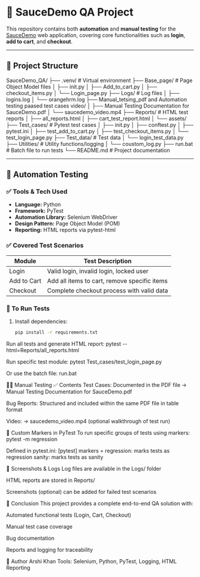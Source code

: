 # 🧪 SauceDemo QA Project

This repository contains both **automation** and **manual testing** for the [SauceDemo](https://www.saucedemo.com/) web application, covering core functionalities such as **login**, **add to cart**, and **checkout**.

---

## 📁 Project Structure

SauceDemo_QA/
├── .venv/ # Virtual environment
├── Base_page/ # Page Object Model files
│ ├── init.py
│ ├── Add_to_cart.py
│ ├── checkout_items.py
│ └── Login_page.py
├── Logs/ # Log files
│ ├── logins.log
│ └── orangehrm.log
├── Manual_tetsing_pdf and Automation testing paased test cases video/
│ ├── Manual Testing Documentation for SauceDemo.pdf
│ └── saucedemo_video.mp4
├── Reports/ # HTML test reports
│ ├── all_reports.html
│ ├── cart_test_report.html
│ └── assets/
├── Test_cases/ # Pytest test cases
│ ├── init.py
│ ├── conftest.py
│ ├── pytest.ini
│ ├── test_add_to_cart.py
│ ├── test_checkout_items.py
│ └── test_login_page.py
├── Test_data/ # Test data
│ └── login_test_data.py
├── Utilities/ # Utility functions/logging
│ └── coustom_log.py
├── run.bat # Batch file to run tests
└── README.md # Project documentation


---

## 🔧 Automation Testing

### ✅ Tools & Tech Used
- **Language:** Python
- **Framework:** PyTest
- **Automation Library:** Selenium WebDriver
- **Design Pattern:** Page Object Model (POM)
- **Reporting:** HTML reports via pytest-html

### ✅ Covered Test Scenarios
| Module      | Test Description                                 |
|-------------|--------------------------------------------------|
| Login       | Valid login, invalid login, locked user          |
| Add to Cart | Add all items to cart, remove specific items     |
| Checkout    | Complete checkout process with valid data        |

### 🚀 To Run Tests

1. Install dependencies:

   ```bash
   pip install -r requirements.txt
Run all tests and generate HTML report:
           pytest --html=Reports/all_reports.html


Run specific test module:
           pytest Test_cases/test_login_page.py


Or use the batch file:
           run.bat

           
🧑‍🔬 Manual Testing
✅ Contents
Test Cases:
Documented in the PDF file
→ Manual Testing Documentation for SauceDemo.pdf

Bug Reports:
Structured and included within the same PDF file in table format

Video:
→ saucedemo_video.mp4 (optional walkthrough of test run)

📝 Custom Markers in PyTest
To run specific groups of tests using markers:
          pytest -m regression


Defined in pytest.ini:
[pytest]
markers =
    regression: marks tests as regression
    sanity: marks tests as sanity

    
📸 Screenshots & Logs
Log files are available in the Logs/ folder

HTML reports are stored in Reports/

Screenshots (optional) can be added for failed test scenarios

📌 Conclusion
This project provides a complete end-to-end QA solution with:

Automated functional tests (Login, Cart, Checkout)

Manual test case coverage

Bug documentation

Reports and logging for traceability

🤝 Author
Arshi Khan
Tools: Selenium, Python, PyTest, Logging, HTML Reporting
